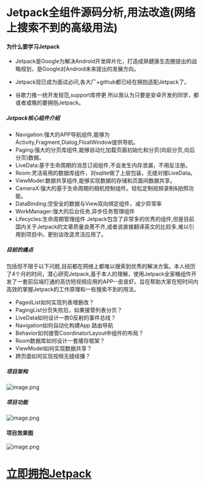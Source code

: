 # Jetpack全组件源码分析,用法改造(网络上搜索不到的高级用法)

#### 为什么要学习Jetpack
- Jetpack是Google为解决Android开发碎片化，打造成熟健康生态圈提出的战略规划，是Google对Android未来提出的发展方向。

- Jetpack现已成为面试必问,各大厂+github都已经在拥抱适配Jetpack了。

- 谷歌力推一统开发规范,support库停更
所以我认为只要是安卓开发的同学，都或者或晚的要拥抱Jetpack。

##### Jetpack核心组件介绍
- Navigation:强大的APP导航组件,能够为Activity,Fragment,Dialog,FloatWindow提供导航。
- Paging:强大的分页库组件,能够自动化加载页面初始化和分页(向前分页,向后分页)数据。
- LiveData:基于生命周期的消息订阅组件,不会发生内存泄漏，不用反注册。
- Room:灵活易用的数据库组件，对sqlite做了上层包装，无缝对接LiveData。
- ViewModel:数据共享组件,能够实现数据的存储和页面间数据共享。
- CameraX:强大的基于生命周期的相机控制组件。轻松定制视频录制&拍照功能。
- DataBinding:空安全的数据与View双向绑定组件，减少异常率
- WorkManager:强大的后台任务,异步任务管理组件
- Lifecycles:生命周期管理组件
Jetpack包含了非常多的优秀的组件,但是目前国内关于Jetpack的文章质量良莠不齐,或者说直接翻译英文的比较多,难以引用到项目中。更别谈改造灵活应用了。

##### 目前的痛点
包括但不限于以下问题,目前都在网络上都难以搜索到优秀的解决方案。本人经历了4个月的时间，潜心研究Jetpack,基于本人的理解，使用Jetpack全家桶组件开发了一套前后端打通的高仿短视频应用的APP--皮皮虾。旨在帮助大家在短时间内高效的掌握Jetpack的工作原理和一些搜索不到的用法。
- PagedList如何实现列表增删改？
- PagingList分页失败后，如果接管列表分页？
- LiveData如何设计一款0反射的事件总线？
- Navigation如何自动化构建App 路由导航
- Behavior如何接管CoordinatorLayout中组件的布局？
- Room数据库如何设计一套缓存框架？
- ViewModel如何实现数据共享？
- 跨页面如何实现视频无缝续播？

##### 项目架构
![image.png](https://upload-images.jianshu.io/upload_images/2432544-ea93413a9087d875.png?imageMogr2/auto-orient/strip%7CimageView2/2/w/1240)

##### 项目功能
![image.png](https://upload-images.jianshu.io/upload_images/2432544-5e8be66a63170552.png?imageMogr2/auto-orient/strip%7CimageView2/2/w/1240)

#### 项目效果图
![image.png](https://upload-images.jianshu.io/upload_images/2432544-0696104d5f697540.png?imageMogr2/auto-orient/strip%7CimageView2/2/w/1240)


# [立即拥抱Jetpack](https://coding.imooc.com/class/402.html?mc_marking=60e5294c605a87b2af7257d06f70505e&mc_channel=syb7)
